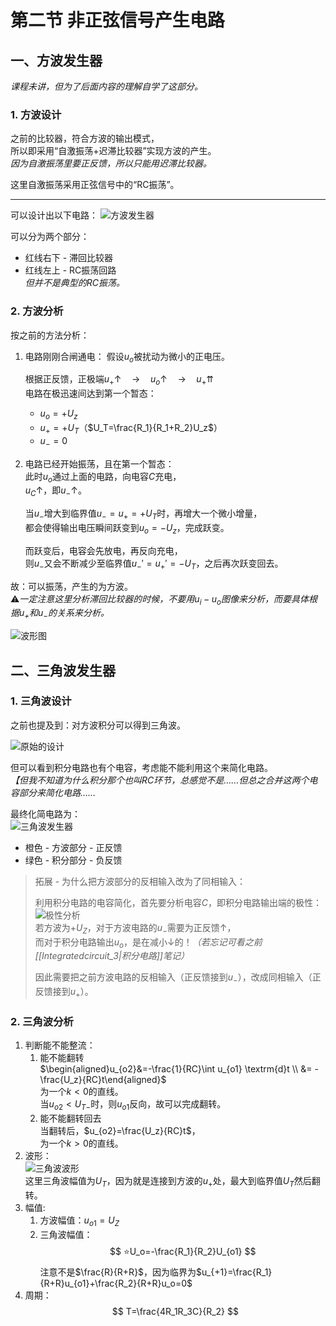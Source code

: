 # 第二节 非正弦信号产生电路

## 一、方波发生器

*课程未讲，但为了后面内容的理解自学了这部分。*

### 1. 方波设计

之前的比较器，符合方波的输出模式，  
所以即采用“自激振荡+迟滞比较器”实现方波的产生。  
*因为自激振荡里要正反馈，所以只能用迟滞比较器。*

这里自激振荡采用正弦信号中的“RC振荡”。

---

可以设计出以下电路：
![方波发生器](images/Signal_Generating_Circuit-2--12-25_14-06-49.png)

可以分为两个部分：

* 红线右下 - 滞回比较器
* 红线左上 - RC振荡回路  
  *但并不是典型的RC振荡。*

### 2. 方波分析

按之前的方法分析：

1. 电路刚刚合闸通电：
   假设$u_o$被扰动为微小的正电压。

   根据正反馈，正极端$u_+\uparrow\quad \rightarrow \quad u_o\uparrow\quad \rightarrow\quad u_+\upuparrows$  
   电路在极迅速间达到第一个暂态：
   * $u_o=+U_z$
   * $u_+=+U_T$（$U_T=\frac{R_1}{R_1+R_2}U_z$）
   * $u_-=0$
2. 电路已经开始振荡，且在第一个暂态：  
   此时$u_o$通过上面的电路，向电容$C$充电，  
   $u_C\uparrow$，即$u_-\uparrow$。

   当$u_-$增大到临界值$u_-=u_+=+U_T$时，再增大一个微小增量，  
   都会使得输出电压瞬间跃变到$u_o=-U_z$，完成跃变。

   而跃变后，电容会先放电，再反向充电，  
   则$u_-$又会不断减少至临界值$u_-'=u_+'=-U_T$，之后再次跃变回去。

故：可以振荡，产生的为方波。  
⚠*一定注意这里分析滞回比较器的时候，不要用$u_i-u_o$图像来分析，而要具体根据$u_+$和$u_-$的关系来分析。*

![波形图](images/Signal_Generating_Circuit-2--12-25_14-28-10.png)

## 二、三角波发生器

### 1. 三角波设计

之前也提及到：对方波积分可以得到三角波。

![原始的设计](images/Signal_Generating_Circuit-2--12-25_14-33-40.png)

但可以看到积分电路也有个电容，考虑能不能利用这个来简化电路。  
*【但我不知道为什么积分那个也叫RC环节，总感觉不是……但总之合并这两个电容部分来简化电路……*

最终化简电路为：  
![三角波发生器](images/Signal_Generating_Circuit-2--12-25_14-39-50.jpg)

* 橙色 - 方波部分 - 正反馈
* 绿色 - 积分部分 - 负反馈

> 拓展 - 为什么把方波部分的反相输入改为了同相输入：
>
> 利用积分电路的电容简化，首先要分析电容$C$，即积分电路输出端的极性：  
> ![极性分析](images/Signal_Generating_Circuit-2--12-25_14-45-40.png)  
> 若方波为$+U_Z$，对于方波电路的$u_-$需要为正反馈$\uparrow$，  
> 而对于积分电路输出$u_o$，是在减小$\downarrow$的！*（若忘记可看之前[[Integratedcircuit_3|积分电路]]笔记）*
>
> 因此需要把之前方波电路的反相输入（正反馈接到$u_-$），改成同相输入（正反馈接到$u_+$）。

### 2. 三角波分析

1. 判断能不能整流：
   1. 能不能翻转  
     $\begin{aligned}u_{o2}&=-\frac{1}{RC}\int u_{o1} \textrm{d}t \\ &= -\frac{U_z}{RC}t\end{aligned}$  
     为一个$k<0$的直线。  
     当$u_{o2}<U_{T-}$时，则$u_{o1}$反向，故可以完成翻转。
   2. 能不能翻转回去  
     当翻转后，$u_{o2}=\frac{U_z}{RC}t$，  
     为一个$k>0$的直线。
2. 波形：  
   ![三角波波形](images/Signal_Generating_Circuit-2--12-25_15-00-10.png)  
   这里三角波幅值为$U_T$，因为就是连接到方波的$u_+$处，最大到临界值$U_T$然后翻转。
3. 幅值:
   1. 方波幅值：$u_{o1}=U_Z$
   2. 三角波幅值：
      $$
      ⭐U_o=-\frac{R_1}{R_2}U_{o1}
      $$
      注意不是$\frac{R}{R+R}$，因为临界为$u_{+1}=\frac{R_1}{R+R}u_{o1}+\frac{R_2}{R+R}u_o=0$
4. 周期：
   $$
   T=\frac{4R_1R_3C}{R_2}
   $$
